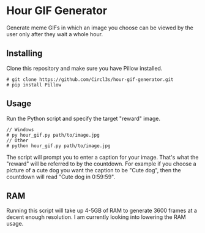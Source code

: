# Hour GIF Generator
Generate meme GIFs in which an image you choose can be viewed by the user only after they wait a whole hour.
## Installing
Clone this repository and make sure you have Pillow installed.
```
# git clone https://github.com/Circl3s/hour-gif-generator.git
# pip install Pillow
```
## Usage
Run the Python script and specify the target "reward" image.
```
// Windows
# py hour_gif.py path/to/image.jpg
// Other
# python hour_gif.py path/to/image.jpg
```
The script will prompt you to enter a caption for your image. That's what the "reward" will be referred to by the countdown. For example if you choose a picture of a cute dog you want the caption to be "Cute dog", then the countdown will read "Cute dog in 0:59:59".
## RAM
Running this script will take up 4-5GB of RAM to generate 3600 frames at a decent enough resolution. I am currently looking into lowering the RAM usage.
